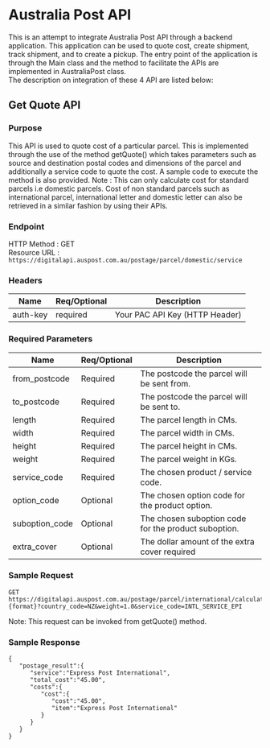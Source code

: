 # Australia Post API
This is an attempt to integrate Australia Post API through a backend application.
This application can be used to quote cost, create shipment, track shipment, and to create a pickup.
The entry point of the application is through the Main class and the method to facilitate the APIs are implemented in AustraliaPost class.
<br>
The description on integration of these 4 API are listed below:

## Get Quote API
### Purpose
This API is used to quote cost of a particular parcel. This is implemented through the use of the method getQuote() which takes parameters such as source and destination postal codes and dimensions of the parcel and additionally a service code to quote the cost.
A sample code to execute the method is also provided.
Note : This can only calculate cost for standard parcels i.e domestic parcels. Cost of non standard parcels such as international parcel, international letter and domestic letter can also be retrieved in a similar fashion by using their APIs.

### Endpoint
HTTP Method : GET
<br>
Resource URL : ```https://digitalapi.auspost.com.au/postage/parcel/domestic/service ```

### Headers
|Name|Req/Optional|Description|
|----|------------|------------|
|auth-key|required|Your PAC API Key (HTTP Header)|

### Required Parameters
| Name           | Req/Optional | Description                                           |
|----------------|--------------|-------------------------------------------------------|
| from_postcode  | Required     | The postcode the parcel will be sent from.            |
| to_postcode    | Required     | The postcode the parcel will be sent to.              |
| length         | Required     | The parcel length in CMs.                             |
| width          | Required     | The parcel width in CMs.                              |
| height         | Required     | The parcel height in CMs.                             |
| weight         | Required     | The parcel weight in KGs.                             |
| service_code   | Required     | The chosen product / service code.                    |
| option_code    | Optional     | The chosen option code for the product option.        |
| suboption_code | Optional     | The chosen suboption code for the product suboption.  |
| extra_cover    | Optional     | The dollar amount of the extra cover required         |

### Sample Request 
```
GET
https://digitalapi.auspost.com.au/postage/parcel/international/calculate.{format}?country_code=NZ&weight=1.0&service_code=INTL_SERVICE_EPI
```
Note: This request can be invoked from getQuote() method.

### Sample Response
```
{
   "postage_result":{
      "service":"Express Post International",
      "total_cost":"45.00",
      "costs":{
         "cost":{
            "cost":"45.00",
            "item":"Express Post International"
         }
      }
   }
}
```
